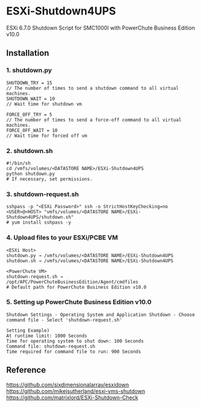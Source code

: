 # ESXi-Shutdown4UPS
ESXi 6.7.0 Shutdown Script for SMC1000I with PowerChute Business Edition v10.0


## Installation
### 1. shutdown.py
```
SHUTDOWN_TRY = 15
// The number of times to send a shutdown command to all virtual machines.
SHUTDOWN_WAIT = 10
// Wait time for shutdown vm

FORCE_OFF_TRY = 5
// The number of times to send a force-off command to all virtual machines.
FORCE_OFF_WAIT = 10
// Wait time for forced off vm
```

### 2. shutdown.sh
```
#!/bin/sh
cd /vmfs/volumes/<DATASTORE NAME>/ESXi-Shutdown4UPS
python shutdown.py
# If necessary, set permissions.
```

### 3. shutdown-request.sh
```
sshpass -p "<ESXi Password>" ssh -o StrictHostKeyChecking=no <USER>@<HOST> "vmfs/volumes/<DATASTORE NAME>/ESXi-Shutdown4UPS/shutdown.sh"
# yum install sshpass -y
```

### 4. Upload files to your ESXi/PCBE VM
```
<ESXi Host>
shutdown.py → /vmfs/volumes/<DATASTORE NAME>/ESXi-Shutdown4UPS
shutdown.sh → /vmfs/volumes/<DATASTORE NAME>/ESXi-Shutdown4UPS

<PowerChute VM>
shutdown-request.sh → /opt/APC/PowerChuteBusinessEdition/Agent/cmdfiles
# Default path for PowerChute Business Edition v10.0
```

### 5. Setting up PowerChute Business Edition v10.0
```
Shutdown Settings - Operating System and Application Shutdown - Choose command file - Select 'shutdown-request.sh'

Setting Example)
At runtime limit: 1000 Seconds
Time for operating system to shut down: 100 Seconds
Command file: shutdown-request.sh
Time required for command file to run: 900 Seconds
```

## Reference
https://github.com/sixdimensionalarray/esxidown
https://github.com/mikejsutherland/esxi-vms-shutdown
https://github.com/matrixlord/ESXi-Shutdown-Check

